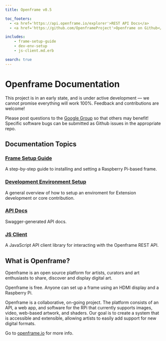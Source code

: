 ```yaml
---
title: Openframe v0.5

toc_footers:
  - <a href='https://api.openframe.io/explorer'>REST API Docs</a>
  - <a href='https://github.com/OpenframeProject'>Openframe on Github</a>

includes:
    - frame-setup-guide
    - dev-env-setup
    - js-client.md.erb

search: true
---
```


# Openframe Documentation

This project is in an early state, and is under active development — we cannot promise everything will work 100%. Feedback and contributions are welcome!

<aside class="info">Please post questions to the <a href='https://groups.google.com/forum/#!forum/openframeio'>Google Group</a> so that others may benefit! Specific software bugs can be submitted as Github issues in the appropriate repo.</aside>

## Documentation Topics

### [Frame Setup Guide](http://docs.openframe.io/frame-setup-guide)
A step-by-step guide to installing and setting a Raspberry Pi-based frame.

### [Development Environment Setup](http://docs.openframe.io/dev-env-setup)
A general overview of how to setup an enviroment for Extension development or core contribution.

### [API Docs](https://api.openframe.io/explorer)
Swagger-generated API docs.

### [JS Client](http://docs.openframe.io/js-client)
A JavaScript API client library for interacting with the Openframe REST API.

## What is Openframe?

Openframe is an open source platform for artists, curators and art enthusiasts to share, discover and display digital art.

Openframe is free. Anyone can set up a frame using an HDMI display and a Raspberry Pi.

Openframe is a collaborative, on-going project. The platform consists of an API, a web app, and software for the RPi that currently supports images, video, web-based artwork, and shaders. Our goal is to create a system that is accessible and extensible, allowing artists to easily add support for new digital formats.

Go to [openframe.io](openframe.io) for more info.
